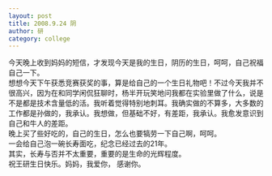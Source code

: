 ```yaml
---
layout: post
title: 2008.9.24 阴
author: 研
category: college
---
```

今天晚上收到妈妈的短信，才发现今天是我的生日，阴历的生日，呵呵，自己祝福自己一下。  
想想今天下午获悉竞赛获奖的事，算是给自己的一个生日礼物吧！不过今天我并不很高兴，因为在和同学闲侃狂聊时，杨半开玩笑地问我都在实验里做了什么，说是不是都是技术含量低的活。我听着觉得特别地刺耳。我确实做的不算多，大多数的工作都是孙做的，我承认。我想做，但基础不好，有差距，我承认。我愈发意识到自己和牛人的差距。  
晚上买了些好吃的，自己的生日，怎么也要犒劳一下自己啊，呵呵。  
一会给自己泡一碗长寿面吃，纪念已经过去的21年。  
其实，长寿与否并不太重要，重要的是生命的光辉程度。  
祝王研生日快乐。妈妈，我爱你， 感谢你。 